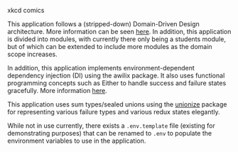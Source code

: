 xkcd comics

This application follows a (stripped-down) Domain-Driven Design architecture. More information can be seen [here](https://resocoder.com/2020/03/09/flutter-firebase-ddd-course-1-domain-driven-design-principles/). In addition, this application is divided into modules, with currently there only being a students module, but of which can be extended to include more modules as the domain scope increases.

In addition, this application implements environment-dependent dependency injection (DI) using the awilix package. It also uses functional programming concepts such as Either to handle success and failure states gracefully. More information [here](https://medium.com/inato/expressive-error-handling-in-typescript-and-benefits-for-domain-driven-design-70726e061c86).

This application uses sum types/sealed unions using the [unionize](https://github.com/pelotom/unionize#match-expressions) package for representing various failure types and various redux states elegantly.

While not in use currently, there exists a `.env.template` file (existing for demonstrating purposes) that can be renamed to `.env` to populate the environment variables to use in the application.
